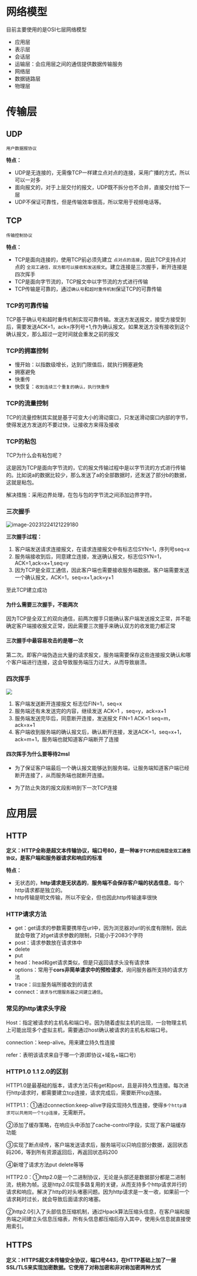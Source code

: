 # 网络模型

目前主要使用的是OSI七层网络模型

- 应用层
- 表示层
- 会话层
- 运输层：会应用层之间的通信提供数据传输服务
- 网络层
- 数据链路层
- 物理层





# 传输层

## UDP

`用户数据报协议`

**特点：**

- UDP是无连接的，无需像TCP一样建立点对点的连接，采用广播的方式，所以可以一对多
- 面向报文的，对于上层交付的报文，UDP既不拆分也不合并，直接交付给下一层
- UDP不保证可靠性，但是传输效率很高，所以常用于视频电话等。



## TCP

`传输控制协议`

**特点：**

- TCP是面向连接的，使用TCP前必须先建立 `点对点的连接`，因此TCP支持点对点的 `全双工通信，双方都可以接收和发送报文`。建立连接是三次握手，断开连接是四次挥手
- TCP是面向字节流的，TCP报文中以字节流的方式进行传输
- TCP传输是可靠的，通过`确认号`和`超时重传机制`保证TCP的可靠传输



### TCP的可靠传输

TCP基于确认号和超时重传机制实现可靠传输。发送方发送报文，接受方接受到后，需要发送ACK=1，ack=序列号+1,作为确认报文。如果发送方没有接收到这个确认报文，那么超过一定时间就会重发之前的报文



### TCP的拥塞控制

- 慢开始：以指数级增长，达到门限值后，就执行拥塞避免
- 拥塞避免
- 快重传
- 快恢复：`收到连续三个重复的确认，执行快重传`



### TCP的流量控制

TCP的流量控制其实就是基于可变大小的滑动窗口，只发送滑动窗口内部的字节，使得发送方发送的不要过快，让接收方来得及接收



### TCP的粘包

TCP为什么会有粘包呢？

这是因为TCP是面向字节流的，它的报文传输过程中是以字节流的方式进行传输的。比如说a的数据比较少，那么发送了a的全部数据时，还发送了部分b的数据，这就是粘包。

解决措施：采用边界处理，在包与包的字节流之间添加边界字符。



### 三次握手

![image-20231224121229180](https://gitee.com/zhengdashun/pic_bed/raw/master/img/image-20231224121229180.png) 

**三次握手过程：**

1. 客户端发送请求连接报文，在请求连接报文中有标志位SYN=1，序列号seq=x
2. 服务端接收到后，同意建立连接，发送确认报文，标志位SYN=1，ACK=1,ack=x+1,seq=y
3. 因为TCP是全双工通信，因此客户端也需要接收服务端数据。客户端需要发送一个确认报文，ACK=1，seq=x+1,ack=y+1

至此TCP建立成功



#### 为什么需要三次握手，不能两次

因为TCP是全双工的双向通信，前两次握手只能确认客户端发送报文正常，并不能确定客户端接收报文正常，因此需要三次握手来确认双方的收发能力都正常



#### 三次握手中最容易攻击的是哪一次

第二次。即客户端伪造出大量的请求报文，服务端需要保存这些连接报文确认和哪个客户端进行连接，这会导致服务端压力过大，从而导致崩溃。





### 四次挥手

![ ](https://gitee.com/zhengdashun/pic_bed/raw/master/img/image-20231224121742412.png)

1. 客户端发送断开连接报文  标志位FIN=1，seq=x
2. 服务端还有未发送完的内容，继续发送  ACK=1 ，seq=y，ack=x+1
3. 服务端发送完毕后，同意断开连接，发送报文 FIN=1 ACK=1 seq=m，ack=x+1
4. 客户端收到服务端的确认报文后，确认断开连接，发送ACK=1，seq=x+1，ack=m+1，服务端也就知道客户端断开了连接



#### 四次挥手为什么要等待2msl

- 为了保证客户端最后一个确认报文能够达到服务端，让服务端知道客户端已经断开连接了，从而服务端也就断开连接。

- 为了防止失效的报文段影响到下一次TCP连接





# 应用层



## HTTP

**定义：HTTP全称是超文本传输协议，端口号80，是一种`基于TCP的应用层全双工通信协议`，是客户端和服务器请求和响应的标准**

**特点：**

- 无状态的，**http请求是无状态的**，**服务端不会保存客户端的状态信息**，每个http请求都是独立的。
- http传输是明文传输，所以不安全，但也因此http传输速率很快



### HTTP请求方法

- get：get请求的参数需要携带在url中，因为浏览器对url的长度有限制，因此就会导致了对get请求参数的限制，只能小于2083个字符
- post：请求参数放在请求体中
- delete
- put
- head：head和get请求类似，但是只返回请求头没有请求体
- options：常用于**cors非简单请求中的预检请求**，询问服务器所支持的请求方法
- trace：`回显`服务端所接收到的请求
- connect：`请求与代理服务器之间建立通信`。



### 常见的http请求头字段

Host：指定被请求的主机名和端口号。因为随着虚拟主机的出现，一台物理主机上可能出现多个虚拟主机，需要通过host确认被请求的主机名和端口号。

connection：keep-alive。用来建立持久性连接

refer：表明该请求来自于哪一个源(即协议+域名+端口号)





### HTTP1.0 1.1 2.0的区别

HTTP1.0是最基础的版本，请求方法只有get和post，且是非持久性连接。每次进行http请求时，都需要建立tcp连接，请求完成后，需要断开tcp连接。



HTTP1.1：①通过connection:keep-alive字段实现持久性连接，使得`多个http请求可以共用同一个tcp连接`，无需断开。

②添加了缓存策略，在响应头中添加了cache-control字段，实现了客户端缓存功能

③实现了断点续传，客户端发送请求后，服务端可以只响应部分数据，返回状态码206，等到所有资源返回后，再返回状态码200

④新增了请求方法put delete等等



HTTP2.0：①http2.0是一个二进制协议，无论是头部还是数据部分都是二进制流，统称为帧。这是http2.0实现多路复用的关键，从而支持多个http请求并行的请求和响应。解决了http的对头堵塞问题。因为http请求是一发一收，如果前一个请求耗时过长，就会导致后面请求的堵塞。

②http2.0引入了头部信息压缩机制，通过Hpack算法压缩头信息，在客户端和服务端之间建立头信息压缩表，所有头信息都压缩后存入其中，使用头信息就直接使用索引。





## HTTPS

**定义：HTTPS超文本传输安全协议，端口号443，在HTTP基础上加了一层SSL/TLS来实现加密数据。它使用了对称加密和非对称加密两种方式**

